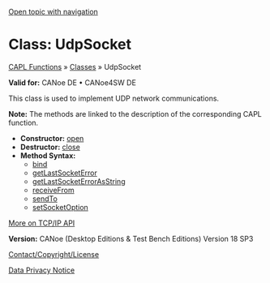 [Open topic with navigation](../../../../CANoeDEFamily.htm#Topics/CAPLFunctions/ObjectOrientedProg/CAPLfunctionsOOPUDPSocket.md)

# Class: UdpSocket

[CAPL Functions](../CAPLfunctions.md) » [Classes](CAPLfunctionsOOPClassesObjects.md) » UdpSocket

**Valid for:** CANoe DE • CANoe4SW DE

This class is used to implement UDP network communications.

**Note:** The methods are linked to the description of the corresponding CAPL function.

- **Constructor:** [open](../TCPIPAPI/Functions/CAPLfunctionUDPOpen.md)
- **Destructor:** [close](../TCPIPAPI/Functions/CAPLfunctionUDPClose.md)
- **Method Syntax:**
  - [bind](../TCPIPAPI/Functions/CAPLfunctionIPBind.md)
  - [getLastSocketError](../TCPIPAPI/Functions/CAPLfunctionIPGetLastSocketError.md)
  - [getLastSocketErrorAsString](../TCPIPAPI/Functions/CAPLfunctionIPGetLastSocketErrorAsString.md)
  - [receiveFrom](../TCPIPAPI/Functions/CAPLfunctionUDPReceiveFrom.md)
  - [sendTo](../TCPIPAPI/Functions/CAPLfunctionUDPSendTo.md)
  - [setSocketOption](../TCPIPAPI/Functions/CAPLfunctionIPSetSocketOption.md)

[More on TCP/IP API](../TCPIPAPI/CAPLfunctionsTCPIPOverview.md)

**Version:** CANoe (Desktop Editions & Test Bench Editions) Version 18 SP3

[Contact/Copyright/License](../../Shared/ContactCopyrightLicense.md)

[Data Privacy Notice](https://www.vector.com/int/en/company/get-info/privacy-policy/)
